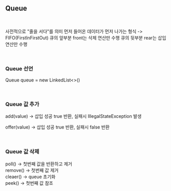 ## **Queue**
<br>

사전적으로 "줄을 서다"를 의미
먼저 들어온 데이터가 먼저 나가는 형식
-> FIFO(FirstInFirstOut)
큐의 앞부분 front는 삭제 연산만 수행
큐의 뒷부분 rear는 삽입 연산만 수행

<br>

### Queue 선언
Queue<Element> queue = new LinkedList<>()

<br>

### Queue 값 추가
add(value) -> 삽입 성공 true 반환, 실패시 IllegalStateException 발생

offer(value) -> 삽입 성공 true 반환, 실패시 false 반환

<br>

### Queue 값 삭제
poll() -> 첫번째 값을 반환하고 제거
<br>
remove() -> 첫번째 값 제거
<br>
cleaer() -> queue 초기화
<br>
peek() -> 첫번째 값 참조

<br>